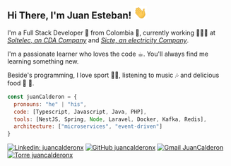 <h2> Hi There, I'm Juan Esteban! <img src="https://raw.githubusercontent.com/ABSphreak/ABSphreak/master/gifs/Hi.gif" width="30px"></h2>
I'm a Full Stack Developer 🚀 from Colombia 💛, currently working 👨🏻‍💻 at <em><a href="https://www.soltelec.com/">Soltelec, an CDA Company</a></em> and <em><a href="https://sicte.com/">Sicte, an electricity Company</a></em>.


I'm a passionate learner who loves the code ☕︎. You'll always find me learning something new.


Beside's programming, I love sport ⛹🏼, listening to music 🎶 and delicious food 🌯 🍱.

```javascript
const juanCalderon = {
  pronouns: "he" | "his",
  code: [Typescript, Javascript, Java, PHP],
  tools: [NestJS, Spring, Node, Laravel, Docker, Kafka, Redis],
  architecture: ["microservices", "event-driven"]
}
```

[![Linkedin: juancalderonx](https://img.shields.io/badge/-juancalderonx-blue?style=flatsquare&logo=Linkedin&logoColor=white&link=https://www.linkedin.com/in/juancalderonx/)](https://www.linkedin.com/in/juancalderonx/)
[![GitHub juancalderonx](https://img.shields.io/github/followers/juancalderonx?label=follow&style=social)](https://github.com/juancalderonx)
[![Gmail JuanCalderon](https://img.shields.io/badge/Gmail-juanescalderon12%40gmail.com-success)](mailto:alberthernandezdev@gmail.com)
[![Torre juancalderonx](https://img.shields.io/badge/Torre-Juan%20Calderon)](https://torre.co/juanescalderon12)
